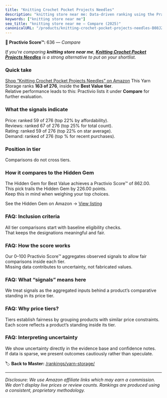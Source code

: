 ```yaml
---
title: "Knitting Crochet Pocket Projects Needles"
description: "knitting store near me: Data-driven ranking using the Practivio Score™. Positioned by quality, value, demand, findability, momentum."
keywords: ["knitting store near me"]
seo_title: "knitting store near me — Compare (2025)"
canonicalURL: "/products/knitting-crochet-pocket-projects-needles-B08JZ9BLY6/"
---
```


**🛒 Practivio Score™:** 636 — _Compare_


*If you're comparing **knitting store near me**, **[Knitting Crochet Pocket Projects Needles](https://www.amazon.com/dp/B08JZ9BLY6?tag=practivio-20)** is a strong alternative to put on your shortlist.*
### Quick take
[Shop “Knitting Crochet Pocket Projects Needles” on Amazon](https://www.amazon.com/dp/B08JZ9BLY6?tag=practivio-20)
This Yarn Storage ranks **163 of 276**, inside the **Best Value tier**.  
Relative performance leads to this: Practivio lists it under **Compare** for further evaluation.

### What the signals indicate
Price: ranked 59 of 276 (top 22% by affordability).  
Reviews: ranked 67 of 276 (top 25% for total count).  
Rating: ranked 59 of 276 (top 22% on star average).  
Demand: ranked  of 276 (top % for recent purchases).

### Position in tier
Comparisons do not cross tiers.

### How it compares to the Hidden Gem
The Hidden Gem for Best Value achieves a Practivio Score™ of 862.00.  
This pick trails the Hidden Gem by 226.00 points.  
Keep this in mind when weighing your top choices.  

See the Hidden Gem on Amazon → [View listing](https://www.amazon.com/dp/B085ZV98JM?tag=practivio-20)

### FAQ: Inclusion criteria
All tier comparisons start with baseline eligibility checks.  
That keeps the designations meaningful and fair.

### FAQ: How the score works
Our 0–100 Practivio Score™ aggregates observed signals to allow fair comparisons inside each tier.  
Missing data contributes to uncertainty, not fabricated values.

### FAQ: What “signals” means here
We treat signals as the aggregated inputs behind a product’s comparative standing in its price tier.

### FAQ: Why price tiers?
Tiers establish fairness by grouping products with similar price constraints.  
Each score reflects a product’s standing inside its tier.

### FAQ: Interpreting uncertainty
We show uncertainty directly in the evidence base and confidence notes.  
If data is sparse, we present outcomes cautiously rather than speculate.

<!-- Missing template for Compare/CompareWithinPriceClass -->


🏷️ **Back to Master:** [/rankings/yarn-storage/](/rankings/yarn-storage/)

---
_Disclosure: We use Amazon affiliate links which may earn a commission. We don’t display live prices or review counts. Rankings are produced using a consistent, proprietary methodology._
